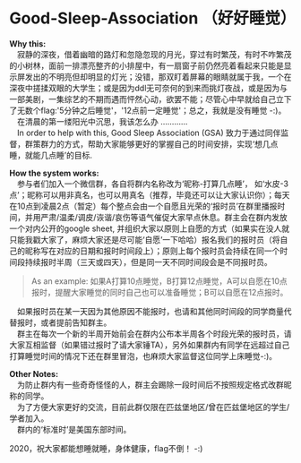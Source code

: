 # Good-Sleep-Association （好好睡觉）

**Why this:**  
&emsp;寂静的深夜，借着幽暗的路灯和忽隐忽现的月光，穿过有时繁茂，有时不咋繁茂的小树林，面前一排漂亮整齐的小排屋中，有一扇窗子前仍然亮着看起来只能是显示屏发出的不明亮但却明显的灯光；没错，那双盯着屏幕的眼睛就属于我，一个在深夜中搓揉双眼的大学生；或是因为ddl无可奈何的到来而挑灯夜战，或是因为与一部美剧，一集综艺的不期而遇而怦然心动，欲罢不能；尽管心中早就给自己立下了无数个flag:'5分钟之后睡觉'，'12点前一定睡觉'；总之，我就是没有睡觉 -:)。  
&emsp;在清晨的第一缕阳光中沉思，我该怎么办 …………  
&emsp;In order to help with this, Good Sleep Association (GSA) 致力于通过同伴监督，群策群力的方式，帮助大家能够更好的掌握自己的时间安排，实现‘想几点睡，就能几点睡’的目标.
    
    
**How the system works:**  
&emsp;参与者们加入一个微信群，各自将群内名称改为‘昵称-打算几点睡’， 如‘水皮-3点’；昵称可以用非真名，也可以用真名（推荐，毕竟还可以让大家认识你）；每天在10点到凌晨2点（暂定）每个整点会由一个自愿且光荣的‘报时员’在群里播报时间，并用严肃/温柔/调皮/诙谐/哀伤等语气催促大家早点休息。群主会在群内发放一个对内公开的google sheet, 并组织大家以原则上自愿的方式（如果实在没人就只能我戳大家了，麻烦大家还是尽可能‘自愿’一下哈哈）报名我们的报时员（将自己的昵称写在对应的日期和报时时间段上）；原则上每个报时员会持续在同一个时间段持续报时半周（三天或四天），但是同一天不同时间段会是不同报时员。
    
  > As an example: 如果A打算10点睡觉，B打算12点睡觉，A可以自愿在10点报时，提醒大家睡觉的同时自己也可以准备睡觉；B可以自愿在12点报时。

&emsp;如果报时员在某一天因为其他原因不能报时，也请和其他同时间段的同学商量代替报时，或者提前告知群主。  
&emsp;群主在每次一个新的半周开始前会在群内公布本半周各个时段光荣的报时员，请大家互相监督（如果错过报时了请大家锤TA），另外如果群内有同学在远超过自己打算睡觉时间的情况下还在群里冒泡，也麻烦大家监督这位同学上床睡觉-:)。
   
    
**Other Notes:**      
&emsp;为防止群内有一些奇奇怪怪的人，群主会踢除一段时间后不按照规定格式改群昵称的同学。  
&emsp;为了方便大家更好的交流，目前此群仅限在匹兹堡地区/曾在匹兹堡地区的学生/学者加入。  
&emsp;群内的‘标准时’是美国东部时间。    

2020，祝大家都能想睡就睡，身体健康，flag不倒！ -:)
    

